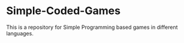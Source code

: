 # Simple-Coded-Games

This is a repository for Simple Programming based games in different languages.
